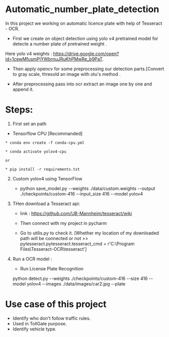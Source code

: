 # Automatic_number_plate_detection

In this project we working on automatic licence plate with help of Tesseract - OCR.

* First we create on object detection using yolo v4 pretrained model for detecte a number plate of pretrained weight .

Here yolo v4 weights : https://drive.google.com/open?id=1cewMfusmPjYWbrnuJRuKhPMwRe_b9PaT.

* Then apply opencv for some preprocessing our detection parts.[Convert to gray scale, thresold an image with otu's method .

* After preprocessing pass into ocr extract an image one by one and append it.

# Steps:

1) First set an path

  *  Tensorflow CPU [Recommanded]

	* conda env create -f conda-cpu.yml

	* conda activate yolov4-cpu

	or 

 	* pip install -r requirements.txt

2) Custom yolov4 using TensorFlow

	* python save_model.py --weights ./data/custom.weights --output ./checkpoints/custom-416 --input_size 416 --model yolov4 

3) THen download a Tesseract api:

	* link : https://github.com/UB-Mannheim/tesseract/wiki

	* Then connect with my project in pycharm

	* Go to utilis.py to check it. [Whether my location of my downloaded path will be connected or not >> pytesseract.pytesseract.tesseract_cmd = r'C:\Program Files\Tesseract-OCR\tesseract']

4) Run a OCR model :

  	*  Run License Plate Recognition

	python detect.py --weights ./checkpoints/custom-416 --size 416 --model yolov4 --images ./data/images/car2.jpg --plate
  
  
  # Use case of this project
  
  * Identify who don't follow traffic rules.
  * Used in TollGate purpose.
  * Identify vehicle type.


